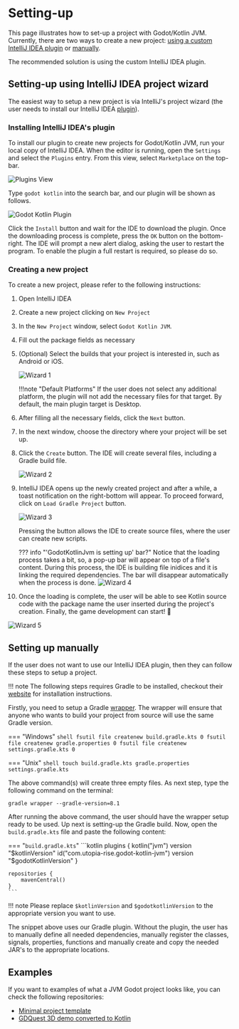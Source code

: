 # Setting-up

This page illustrates how to set-up a project with Godot/Kotlin JVM. Currently, there are
two ways to create a new project: [using a custom IntelliJ IDEA plugin](#setting-up-using-intellij-idea-project-wizard)
or [manually](#setting-up-manually).

The recommended solution is using the custom IntelliJ IDEA plugin.

## Setting-up using IntelliJ IDEA project wizard

The easiest way to setup a new project is via IntelliJ's project wizard (the user needs to install our IntelliJ IDEA [plugin](./requirements.md#intellij-idea-plugin)).

### Installing IntelliJ IDEA's plugin

To install our plugin to create new projects for Godot/Kotlin JVM, run your local copy of IntelliJ IDEA. When the editor
is running, open the `Settings` and select the `Plugins` entry. From this view, select `Marketplace` on the top-bar.

![Plugins View](../assets/img/idea-plugin/plugins-view.png)

Type `godot kotlin` into the search bar, and our plugin will be shown as follows.

![Godot Kotlin Plugin](../assets/img/idea-plugin/plugin-godot-kotlin.png)

Click the `Install` button and wait for the IDE to download the plugin. Once the downloading
process is complete, press the `OK` button on the bottom-right. The IDE will prompt a new
alert dialog, asking the user to restart the program. To enable the plugin a full restart
is required, so please do so.

### Creating a new project

To create a new project, please refer to the following instructions:

1. Open IntelliJ IDEA
2. Create a new project clicking on `New Project`
3. In the `New Project` window, select `Godot Kotlin JVM`.
4. Fill out the package fields as necessary
5. (Optional) Select the builds that your project is interested in, such as Android or iOS.

    ![Wizard 1](../assets/img/idea-plugin/wizard-1.png)

    !!!note "Default Platforms"
        If the user does not select any additional platform, the plugin will not add the
        necessary files for that target. By default, the main plugin target
        is Desktop.

6. After filling all the necessary fields, click the `Next` button.
7. In the next window, choose the directory where your project will be set up.
8. Click the `Create` button. The IDE will create several files, including a Gradle build file.

    ![Wizard 2](../assets/img/idea-plugin/wizard-2.png)

9. IntelliJ IDEA opens up the newly created project and after a while, a toast notification
on the right-bottom will appear. To proceed forward, click on `Load Gradle Project` button.

    ![Wizard 3](../assets/img/idea-plugin/wizard-3.png)

    Pressing the button allows the IDE to create source files, where the user can create new scripts.

    ??? info "'GodotKotlinJvm is setting up' bar?"
        Notice that the loading process takes a bit, so, a pop-up bar will appear on top of a file's
        content. During this process, the IDE is building file inidices and it is linking the required
        dependencies. The bar will disappear automatically when the process is done.
        ![Wizard 4](../assets/img/idea-plugin/wizard-4.png)

10. Once the loading is complete, the user will be able to see Kotlin source code with the package
name the user inserted during the project's creation. Finally, the game development can start! 🚀

![Wizard 5](../assets/img/idea-plugin/wizard-5.png)

## Setting up manually

If the user does not want to use our IntelliJ IDEA plugin, then they can follow these steps to setup a project.

!!! note
    The following steps requires Gradle to be installed, checkout their [website](https://gradle.org)
    for installation instructions.

Firstly, you need to setup a Gradle [wrapper](https://docs.gradle.org/current/userguide/gradle_wrapper.html).
The wrapper will ensure that anyone who wants to build your project from source will use the same Gradle version.

=== "Windows" 
    ```shell
    fsutil file createnew build.gradle.kts 0
    fsutil file createnew gradle.properties 0
    fsutil file createnew settings.gradle.kts 0
    ```

=== "Unix"
    ```shell
    touch build.gradle.kts gradle.properties settings.gradle.kts
    ```

The above command(s) will create three empty files. As next step, type the following
command on the terminal:

```shell
gradle wrapper --gradle-version=8.1
```

After running the above command, the user should have the wrapper setup ready to be used.
Up next is setting-up the Gradle build. Now, open the `build.gradle.kts` file
and paste the following content:

=== "`build.gradle.kts`"
    ```kotlin
    plugins {
        kotlin("jvm") version "$kotlinVersion"
        id("com.utopia-rise.godot-kotlin-jvm") version "$godotKotlinVersion"
    }

    repositories {
        mavenCentral()
    }
    ```

!!! note 
    Please replace `$kotlinVersion` and `$godotkotlinVersion` to the appropriate version you want to use.

The snippet above uses our Gradle plugin. Without the plugin, the user has to manually define all needed
dependencies, manually register the classes, signals, properties, functions and manually create and copy
the needed JAR's to the appropriate locations.

## Examples

If you want to examples of what a JVM Godot project looks like, you can check the following repositories:

- [Minimal project template](https://github.com/utopia-rise/godot-kotlin-project-template)
- [GDQuest 3D demo converted to Kotlin](https://github.com/utopia-rise/godot-kotlin-3d-demo)
